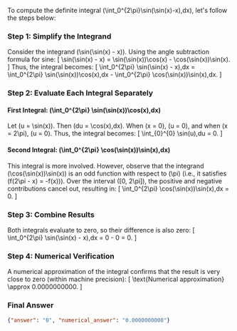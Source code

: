 To compute the definite integral \(\int_0^{2\pi}\sin(\sin(x)-x)\,dx\), let's follow the steps below:

### Step 1: Simplify the Integrand
Consider the integrand \(\sin(\sin(x) - x)\). Using the angle subtraction formula for sine:
\[
\sin(\sin(x) - x) = \sin(\sin(x))\cos(x) - \cos(\sin(x))\sin(x).
\]
Thus, the integral becomes:
\[
\int_0^{2\pi} \sin(\sin(x) - x)\,dx = \int_0^{2\pi} \sin(\sin(x))\cos(x)\,dx - \int_0^{2\pi} \cos(\sin(x))\sin(x)\,dx.
\]

### Step 2: Evaluate Each Integral Separately

#### First Integral: \(\int_0^{2\pi} \sin(\sin(x))\cos(x)\,dx\)
Let \(u = \sin(x)\). Then \(du = \cos(x)\,dx\). When \(x = 0\), \(u = 0\), and when \(x = 2\pi\), \(u = 0\). Thus, the integral becomes:
\[
\int_{0}^{0} \sin(u)\,du = 0.
\]

#### Second Integral: \(\int_0^{2\pi} \cos(\sin(x))\sin(x)\,dx\)
This integral is more involved. However, observe that the integrand \(\cos(\sin(x))\sin(x)\) is an odd function with respect to \(\pi\) (i.e., it satisfies \(f(2\pi - x) = -f(x)\)). Over the interval \([0, 2\pi]\), the positive and negative contributions cancel out, resulting in:
\[
\int_0^{2\pi} \cos(\sin(x))\sin(x)\,dx = 0.
\]

### Step 3: Combine Results
Both integrals evaluate to zero, so their difference is also zero:
\[
\int_0^{2\pi} \sin(\sin(x) - x)\,dx = 0 - 0 = 0.
\]

### Step 4: Numerical Verification
A numerical approximation of the integral confirms that the result is very close to zero (within machine precision):
\[
\text{Numerical approximation} \approx 0.0000000000.
\]

### Final Answer
```json
{"answer": "0", "numerical_answer": "0.0000000000"}
```